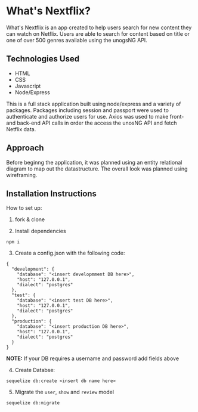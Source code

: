 # What's Nextflix?

What's Nextflix is an app created to help users search for new content they can watch on Netflix. Users are able to search for content based on title or one of over 500 genres available using the unogsNG API. 

## Technologies Used
* HTML
* CSS
* Javascript
* Node/Express

This is a full stack application built using node/express and a variety of packages. Packages including session and passport were used to authenticate and authorize users for use. Axios was used to make front- and back-end API calls in order the access the unosNG API and fetch Netflix data. 


## Approach

Before beginng the application, it was planned using an entity relational diagram to map out the datastructure. The overall look was planned using wireframing. 

## Installation Instructions

How to set up:
1. fork & clone

2. Install dependencies 
```
npm i
```
3. Create a config.json with the following code:
```
{
  "development": {
    "database": "<insert developmment DB here>",
    "host": "127.0.0.1",
    "dialect": "postgres"
  },
  "test": {
    "database": "<insert test DB here>",
    "host": "127.0.0.1",
    "dialect": "postgres"
  },
  "production": {
    "database": "<insert production DB here>",
    "host": "127.0.0.1",
    "dialect": "postgres"
  }
}
```

**NOTE:** If your DB requires a username and password add fields above

4. Create Databse:
```
sequelize db:create <insert db name here>
```
5. Migrate the `user`, `show` and `review` model 
```
sequelize db:migrate
```